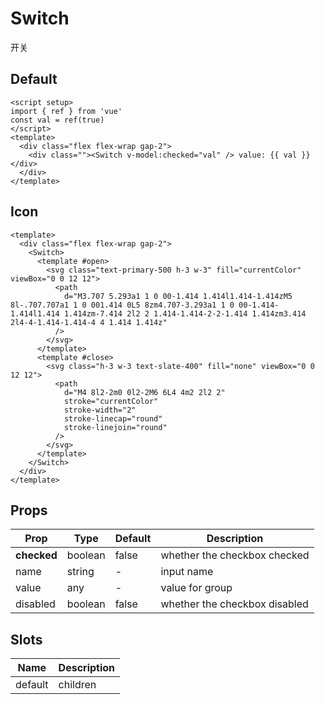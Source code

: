 # Switch

开关

## Default

```vue demo
<script setup>
import { ref } from 'vue'
const val = ref(true)
</script>
<template>
  <div class="flex flex-wrap gap-2">
    <div class=""><Switch v-model:checked="val" /> value: {{ val }}</div>
  </div>
</template>
```

## Icon

```vue demo
<template>
  <div class="flex flex-wrap gap-2">
    <Switch>
      <template #open>
        <svg class="text-primary-500 h-3 w-3" fill="currentColor" viewBox="0 0 12 12">
          <path
            d="M3.707 5.293a1 1 0 00-1.414 1.414l1.414-1.414zM5 8l-.707.707a1 1 0 001.414 0L5 8zm4.707-3.293a1 1 0 00-1.414-1.414l1.414 1.414zm-7.414 2l2 2 1.414-1.414-2-2-1.414 1.414zm3.414 2l4-4-1.414-1.414-4 4 1.414 1.414z"
          />
        </svg>
      </template>
      <template #close>
        <svg class="h-3 w-3 text-slate-400" fill="none" viewBox="0 0 12 12">
          <path
            d="M4 8l2-2m0 0l2-2M6 6L4 4m2 2l2 2"
            stroke="currentColor"
            stroke-width="2"
            stroke-linecap="round"
            stroke-linejoin="round"
          />
        </svg>
      </template>
    </Switch>
  </div>
</template>
```

## Props

| Prop        | Type    | Default | Description                   |
| ----------- | ------- | ------- | ----------------------------- |
| **checked** | boolean | false   | whether the checkbox checked  |
| name        | string  | -       | input name                    |
| value       | any     | -       | value for group               |
| disabled    | boolean | false   | whether the checkbox disabled |

## Slots

| Name    | Description |
| ------- | ----------- |
| default | children    |
